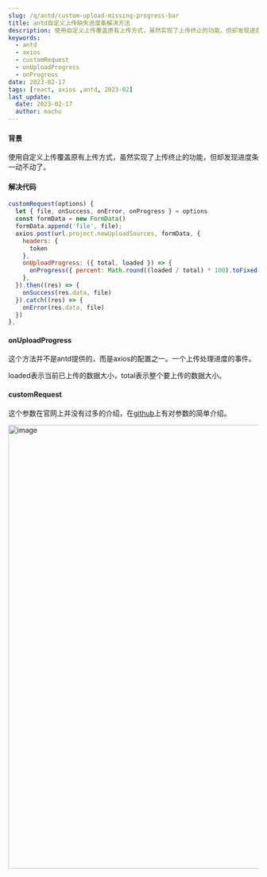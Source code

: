 ```yaml
---
slug: /q/antd/custom-upload-missing-progress-bar
title: antd自定义上传缺失进度条解决方法
description: 使用自定义上传覆盖原有上传方式，虽然实现了上传终止的功能，但却发现进度条一动不动了
keywords: 
  - antd
  - axios
  - customRequest
  - onUploadProgress
  - onProgress
date: 2023-02-17
tags: [react, axios ,antd, 2023-02]
last_update:
  date: 2023-02-17
  author: machu
---
```




#### 背景

使用自定义上传覆盖原有上传方式，虽然实现了上传终止的功能，但却发现进度条一动不动了。  

#### 解决代码

```javascript
customRequest(options) {
  let { file, onSuccess, onError, onProgress } = options
  const formData = new FormData()
  formData.append('file', file);
  axios.post(url.project.newUploadSources, formData, {
    headers: {
      token
    },
    onUploadProgress: ({ total, loaded }) => {
      onProgress({ percent: Math.round((loaded / total) * 100).toFixed(2) }, file)
    },
  }).then((res) => {
    onSuccess(res.data, file)
  }).catch((res) => {
    onError(res.data, file)
  })
},
```



#### onUploadProgress

这个方法并不是antd提供的，而是axios的配置之一。一个上传处理进度的事件。  

loaded表示当前已上传的数据大小，total表示整个要上传的数据大小。  



#### customRequest

这个参数在官网上并没有过多的介绍，在[github](https://github.com/react-component/upload#customrequest)上有对参数的简单介绍。

<img width="894" alt="image" src="https://user-images.githubusercontent.com/49633468/219532899-7de28463-d9d5-4ee6-8fac-02668df1db53.png"></img>


